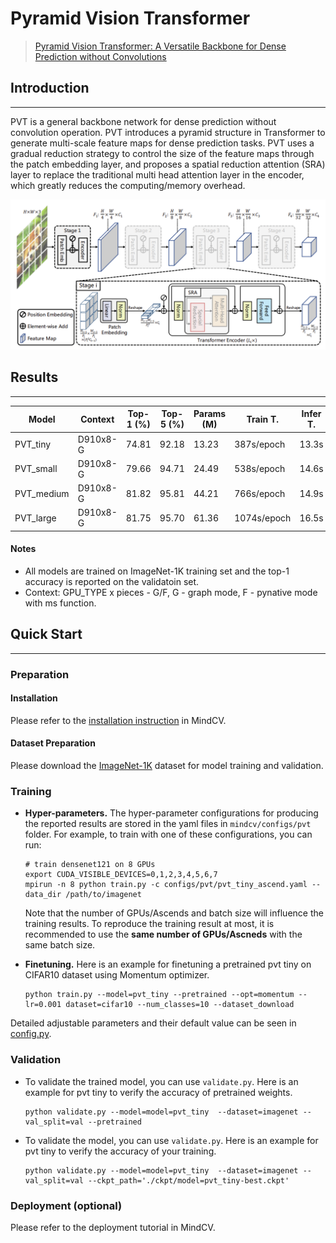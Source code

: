 ﻿# Pyramid Vision Transformer
> [Pyramid Vision Transformer: A Versatile Backbone for Dense Prediction without Convolutions](https://arxiv.org/abs/2102.12122)

## Introduction
***

PVT is a general backbone network for dense prediction without convolution operation. PVT introduces a pyramid structure in Transformer to generate multi-scale feature maps for dense prediction tasks. PVT uses a gradual reduction strategy to control the size of the feature maps through the patch embedding layer, and proposes a spatial reduction attention (SRA) layer to replace the traditional multi head attention layer in the encoder, which greatly reduces the computing/memory overhead.

![](pvt.png)

## Results
***

| Model     | Context         |  Top-1 (%)  | Top-5 (%)|Params (M)|Train T. | Infer T. |  Download | Config | Log |  
|-----------|-----------------|-------------|----------|----------|------|----------|------------|-------|--------|
| PVT_tiny  | D910x8-G    |74.81 | 92.18| 13.23| 387s/epoch  | 13.3s | [model](https://download.mindspore.cn/toolkits/mindcv/pvt/pvt_tiny_224.ckpt) | [cfg](configs/pvt/pvt_tiny_ascend.yaml)    | [log]() |
| PVT_small | D910x8-G     | 79.66  |94.71| 24.49| 538s/epoch |14.6s | [model](https://download.mindspore.cn/toolkits/mindcv/pvt/pvt_small_224.ckpt) | [cfg](configs/pvt/pvt_small_ascend.yaml)    | [log]() |
| PVT_medium | D910x8-G    |81.82  |95.81|44.21| 766s/epoch |14.9s | [model](https://download.mindspore.cn/toolkits/mindcv/pvt/pvt_medium_224.ckpt) | [cfg](configs/pvt/pvt_medium_ascend.yaml)    | [log]() |
| PVT_large | D910x8-G    |81.75  |95.70|61.36| 1074s/epoch |16.5s | [model](https://download.mindspore.cn/toolkits/mindcv/pvt/pvt_large_224.ckpt) | [cfg](configs/pvt/pvt_large_ascend.yaml)    | [log]() |


#### Notes

- All models are trained on ImageNet-1K training set and the top-1 accuracy is reported on the validatoin set.
- Context: GPU_TYPE x pieces - G/F, G - graph mode, F - pynative mode with ms function.  




## Quick Start
***
### Preparation

#### Installation
Please refer to the [installation instruction](https://github.com/mindspore-ecosystem/mindcv#installation) in MindCV.
  
#### Dataset Preparation
Please download the [ImageNet-1K](https://www.image-net.org/download.php) dataset for model training and validation.

### Training

- **Hyper-parameters.** The hyper-parameter configurations for producing the reported results are stored in the yaml files in `mindcv/configs/pvt` folder. For example, to train with one of these configurations, you can run:

  ```shell
  # train densenet121 on 8 GPUs
  export CUDA_VISIBLE_DEVICES=0,1,2,3,4,5,6,7
  mpirun -n 8 python train.py -c configs/pvt/pvt_tiny_ascend.yaml --data_dir /path/to/imagenet
  ```
  
  Note that the number of GPUs/Ascends and batch size will influence the training results. To reproduce the training result at most, it is recommended to use the **same number of GPUs/Ascneds** with the same batch size.

- **Finetuning.** Here is an example for finetuning a pretrained pvt tiny on CIFAR10 dataset using Momentum optimizer.

  ```shell
  python train.py --model=pvt_tiny --pretrained --opt=momentum --lr=0.001 dataset=cifar10 --num_classes=10 --dataset_download
  ```

Detailed adjustable parameters and their default value can be seen in [config.py](../../config.py).

### Validation

- To validate the trained model, you can use `validate.py`. Here is an example for pvt tiny to verify the accuracy of
  pretrained weights.

  ```shell
  python validate.py --model=model=pvt_tiny  --dataset=imagenet --val_split=val --pretrained
  ```

- To validate the model, you can use `validate.py`. Here is an example for pvt tiny  to verify the accuracy of your training.

  ```shell
  python validate.py --model=model=pvt_tiny  --dataset=imagenet --val_split=val --ckpt_path='./ckpt/model=pvt_tiny-best.ckpt'
  ```

### Deployment (optional)

Please refer to the deployment tutorial in MindCV.


  
